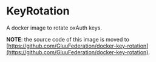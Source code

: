 # KeyRotation

A docker image to rotate oxAuth keys.

__NOTE__: the source code of this image is moved to [https://github.com/GluuFederation/docker-key-rotation](https://github.com/GluuFederation/docker-key-rotation).
